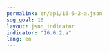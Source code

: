 ```yaml
---
permalink: en/api/16-6-2-a.json
sdg_goal: 16
layout: json_indicator
indicator: "16.6.2.a"
lang: en
---
```

